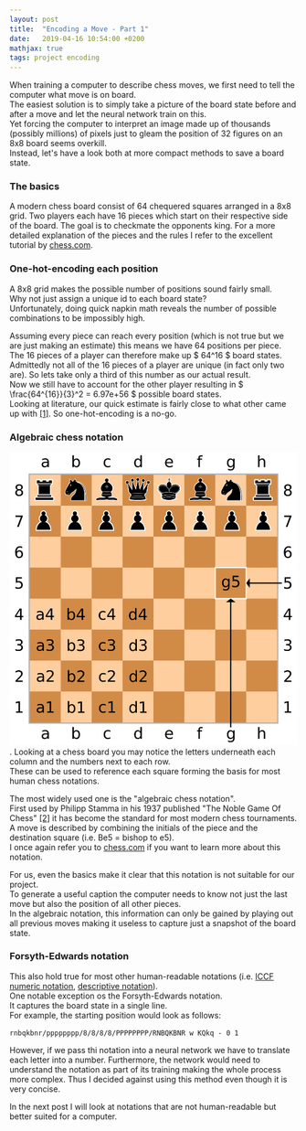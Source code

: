 ```yaml
---
layout: post
title:  "Encoding a Move - Part 1"
date:   2019-04-16 10:54:00 +0200
mathjax: true
tags: project encoding
---
```

When training a computer to describe chess moves, we first need to tell the computer what move is on board.  
The easiest solution is to simply take a picture of the board state before and after a move and let the neural network train on this.  
Yet forcing the computer to interpret an image made up of thousands (possibly millions) of pixels just to gleam the position of 32 figures on an 8x8 board seems overkill.  
Instead, let's have a look both at more compact methods to save a board state.

### The basics
A modern chess board consist of 64 chequered squares arranged in a 8x8 grid.
Two players each have 16 pieces which start on their respective side of the board.
The goal is to checkmate the opponents king.
For a more detailed explanation of the pieces and the rules I refer to the excellent tutorial by [chess.com](https://www.chess.com/learn-how-to-play-chess).  

### One-hot-encoding each position
A 8x8 grid makes the possible number of positions sound fairly small.  
Why not just assign a unique id to each board state?  
Unfortunately, doing quick napkin math reveals the number of possible combinations to be impossibly high.  

Assuming every piece can reach every position (which is not true but we are just making an estimate) this means we have 64 positions per piece.
The 16 pieces of a player can therefore make up $ 64^16 $ board states.  
Admittedly not all of the 16 pieces of a player are unique (in fact only two are). So lets take only a third of this number as our actual result.  
Now we still have to account for the other player resulting in $ \frac{64^{16}}{3}^2 = 6.97e+56 $ possible board states.  
Looking at literature, our quick estimate is fairly close to what other came up with [[1]](https://content.iospress.com/articles/icga-journal/icg19-3-05).
So one-hot-encoding is a no-go.

### Algebraic chess notation
![chess board](../img/SCD_algebraic_notation.svg.png "Chess board").
Looking at a chess board you may notice the letters underneath each column and the numbers next to each row.  
These can be used to reference each square forming the basis for most human chess notations.  

The most widely used one is the "algebraic chess notation".  
First used by Philipp Stamma in his 1937 published "The Noble Game Of Chess" [[2]](https://books.google.de/books?id=IxpZAAAAYAAJ&printsec=frontcover&hl=de&source=gbs_ge_summary_r&cad=0#v=onepage&q&f=false) it has become the standard for most modern chess tournaments.  
A move is described by combining the initials of the piece and the destination square (i.e. Be5 = bishop to e5).  
I once again refer you to [chess.com](https://www.chess.com/article/view/chess-notation#algebraic-notation) if you want to learn more about this notation.

For us, even the basics make it clear that this notation is not suitable for our project.  
To generate a useful caption the computer needs to know not just the last move but also the position of all other pieces.  
In the algebraic notation, this information can only be gained by playing out all previous moves making it useless to capture just a snapshot of the board state.  

### Forsyth-Edwards notation
This also hold true for most other human-readable notations (i.e. [ICCF numeric notation](https://en.wikipedia.org/wiki/ICCF_numeric_notation), [descriptive notation](https://en.wikipedia.org/wiki/Descriptive_notation)).  
One notable exception os the Forsyth-Edwards notation.  
It captures the board state in a single line.  
For example, the starting position would look as follows:

~~~
rnbqkbnr/pppppppp/8/8/8/8/PPPPPPPP/RNBQKBNR w KQkq - 0 1
~~~

However, if we pass thi notation into a neural network we have to translate each letter into a number.
Furthermore, the network would need to understand the notation as part of its training making the whole process more complex.
Thus I decided against using this method even though it is very concise.

In the next post I will look at notations that are not human-readable but better suited for a computer.  

